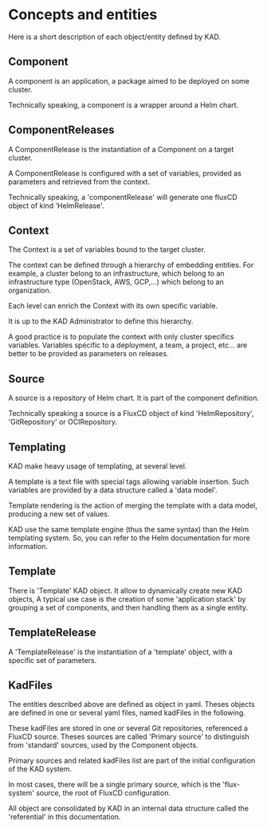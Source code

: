 
# Concepts and entities

Here is a short description of each object/entity defined by KAD.

## Component

A component is an application, a package aimed to be deployed on some cluster.

Technically speaking, a component is a wrapper around a Helm chart.

## ComponentReleases

A ComponentRelease is the instantiation of a Component on a target cluster.

A ComponentRelease is configured with a set of variables, provided as parameters and retrieved from the context.

Technically speaking, a 'componentRelease' will generate one fluxCD object of kind 'HelmRelease'.

## Context

The Context is a set of variables bound to the target cluster.

The context can be defined through a hierarchy of embedding entities. For example, a cluster belong to an
infrastructure, which belong to an infrastructure type (OpenStack, AWS, GCP,...) which belong to an organization.

Each level can enrich the Context with its own specific variable.

It is up to the KAD Administrator to define this hierarchy.

A good practice is to populate the context with only cluster specifics variables. Variables spécific to a deployment,
a team, a project, etc... are better to be provided as parameters on releases.

## Source

A source is a repository of Helm chart. It is part of the component definition. 

Technically speaking a source is a FluxCD object of kind 'HelmRepository', 'GitRepository' or OCIRepository.

## Templating

KAD make heavy usage of templating, at several level.

A template is a text file with special tags allowing variable insertion. Such variables are provided by a data structure called a 'data model'.

Template rendering is the action of merging the template with a data model, producing a new set of values.

KAD use the same template engine (thus the same syntax) than the Helm templating system. So, you can refer to the Helm
documentation for more information.

## Template

There is 'Template' KAD object. It allow to dynamically create new KAD objects, A typical use case is the creation of some 
'application stack' by grouping a set of components, and then handling them as a single entity.

## TemplateRelease

A 'TemplateRelease' is the instantiation of a 'template' object, with a specific set of parameters.

## KadFiles

The entities described above are defined as object in yaml. Theses objects are defined in one or several yaml files,
named kadFiles in the following.

These kadFiles are stored in one or several Git repositories, referenced a FluxCD source. Theses sources are called 'Primary source'
to distinguish from 'standard' sources, used by the Component objects.

Primary sources and related kadFiles list are part of the initial configuration of the KAD system.

In most cases, there will be a single primary source, which is the 'flux-system' source, the root of FluxCD configuration.

All object are consolidated by KAD in an internal data structure called the 'referential' in this documentation.

